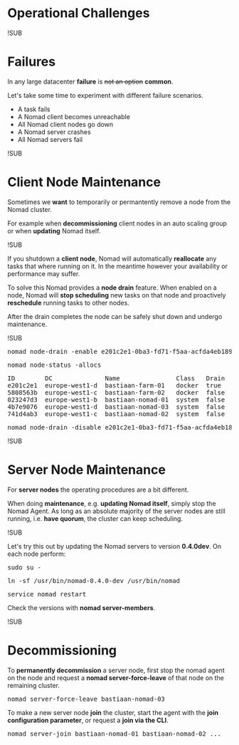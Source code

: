 <!-- .slide: data-background="#040811" data-background-image="/img/hashi-grid-white.svg" data-background-size="cover" data-background-position="center" -->
# Operational Challenges

!SUB
<!-- .slide: data-background-image="/img/hashi-grid-gray.svg" data-background-size="cover" data-background-position="center" -->
# Failures
In any large datacenter **failure** is <strike>not an option</strike> **common**.

Let's take some time to experiment with different failure scenarios.
- A task fails
- A Nomad client becomes unreachable
- All Nomad client nodes go down
- A Nomad server crashes
- All Nomad servers fail

!SUB
<!-- .slide: data-background-image="/img/hashi-grid-gray.svg" data-background-size="cover" data-background-position="center" -->
# Client Node Maintenance
Sometimes we **want** to temporarily or permantently remove a node from the Nomad cluster.

For example when **decommissioning** client nodes in an auto scaling group or when **updating** Nomad itself.

!SUB
<!-- .slide: data-background-image="/img/hashi-grid-gray.svg" data-background-size="cover" data-background-position="center" -->
If you shutdown a **client node**, Nomad will automatically **reallocate** any tasks that where running on it.
In the meantime however your availability or performance may suffer.

To solve this Nomad provides a **node drain** feature. When enabled on a node, Nomad will **stop scheduling** new tasks on that node and proactively **reschedule** running tasks to other nodes.

After the drain completes the node can be safely shut down and undergo maintenance.  

!SUB
<!-- .slide: data-background-image="/img/hashi-grid-gray.svg" data-background-size="cover" data-background-position="center" -->
<pre>
nomad <span class="value">node-drain -enable e201c2e1-0ba3-fd71-f5aa-acfda4eb1891</span>
</pre>
<pre>
nomad <span class="value">node-status -allocs</span>
</pre>
<pre>
<span class="comment">ID        DC              Name               Class   Drain  Status  Running Allocs</span>
e201c2e1  europe-west1-d  bastiaan-farm-01   docker  <span class="value">true</span>   ready   0
5808563b  europe-west1-c  bastiaan-farm-02   docker  false  ready   1
023247d3  europe-west1-b  bastiaan-nomad-01  system  false  ready   0
4b7e9076  europe-west1-d  bastiaan-nomad-03  system  false  ready   0
741d4ab3  europe-west1-c  bastiaan-nomad-02  system  false  ready   0
</pre>

<pre>
nomad <span class="value">node-drain -disable e201c2e1-0ba3-fd71-f5aa-acfda4eb1891</span>
</pre>

!SUB
<!-- .slide: data-background-image="/img/hashi-grid-gray.svg" data-background-size="cover" data-background-position="center" -->
# Server Node Maintenance
For **server nodes** the operating procedures are a bit different.

When doing **maintenance**, e.g. **updating Nomad itself**, simply stop the Nomad Agent.
As long as an absolute majority of the server nodes are still running, i.e. **have quorum**, the cluster can keep scheduling.

!SUB
<!-- .slide: data-background-image="/img/hashi-grid-gray.svg" data-background-size="cover" data-background-position="center" -->
Let's try this out by updating the Nomad servers to version **0.4.0dev**. On each node perform:

<pre>
sudo su -
</pre>
<pre>
ln -sf <span class="value">/usr/bin/nomad-0.4.0-dev</span> /usr/bin/nomad
</pre>
<pre>
service nomad restart
</pre>

Check the versions with **nomad server-members**.

!SUB
<!-- .slide: data-background-image="/img/hashi-grid-gray.svg" data-background-size="cover" data-background-position="center" -->
# Decommissioning
To **permanently decommission** a server node, first stop the nomad agent on the node and request a **nomad server-force-leave**
 of that node on the remaining cluster.

<pre>
nomad <span class="value">server-force-leave bastiaan-nomad-03</span>
</pre>

To make a new server node **join** the cluster, start the agent with the **join configuration parameter**, or request a **join via the CLI**.

<pre>
nomad <span class="value">server-join bastiaan-nomad-01 bastiaan-nomad-02</span> ...
</pre>

